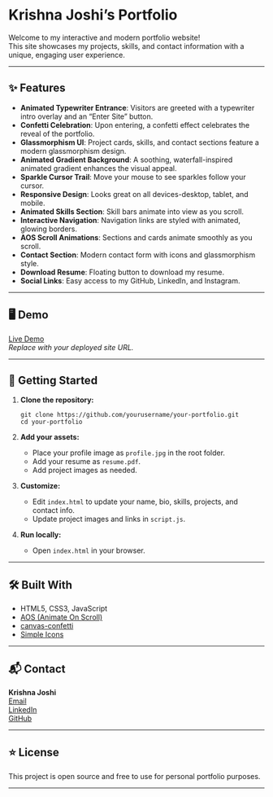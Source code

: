 # Krishna Joshi’s Portfolio

Welcome to my interactive and modern portfolio website!  
This site showcases my projects, skills, and contact information with a unique, engaging user experience.

---

## ✨ Features

- **Animated Typewriter Entrance**: Visitors are greeted with a typewriter intro overlay and an “Enter Site” button.
- **Confetti Celebration**: Upon entering, a confetti effect celebrates the reveal of the portfolio.
- **Glassmorphism UI**: Project cards, skills, and contact sections feature a modern glassmorphism design.
- **Animated Gradient Background**: A soothing, waterfall-inspired animated gradient enhances the visual appeal.
- **Sparkle Cursor Trail**: Move your mouse to see sparkles follow your cursor.
- **Responsive Design**: Looks great on all devices-desktop, tablet, and mobile.
- **Animated Skills Section**: Skill bars animate into view as you scroll.
- **Interactive Navigation**: Navigation links are styled with animated, glowing borders.
- **AOS Scroll Animations**: Sections and cards animate smoothly as you scroll.
- **Contact Section**: Modern contact form with icons and glassmorphism style.
- **Download Resume**: Floating button to download my resume.
- **Social Links**: Easy access to my GitHub, LinkedIn, and Instagram.

---

## 🖥️ Demo

[Live Demo](#)  
*Replace with your deployed site URL.*

---

## 🚀 Getting Started

1. **Clone the repository:**
    ```
    git clone https://github.com/yourusername/your-portfolio.git
    cd your-portfolio
    ```
2. **Add your assets:**
    - Place your profile image as `profile.jpg` in the root folder.
    - Add your resume as `resume.pdf`.
    - Add project images as needed.

3. **Customize:**
    - Edit `index.html` to update your name, bio, skills, projects, and contact info.
    - Update project images and links in `script.js`.

4. **Run locally:**
    - Open `index.html` in your browser.

---

## 🛠️ Built With

- HTML5, CSS3, JavaScript
- [AOS (Animate On Scroll)](https://michalsnik.github.io/aos/)
- [canvas-confetti](https://www.npmjs.com/package/canvas-confetti)
- [Simple Icons](https://simpleicons.org/)

---

## 📬 Contact

**Krishna Joshi**  
[Email](mailto:kj20130284870@gmail.com)  
[LinkedIn](https://www.linkedin.com/in/krishna-joshi-dtu/)  
[GitHub](https://github.com/krishna-dtu)

---

## ⭐ License

This project is open source and free to use for personal portfolio purposes.

---
